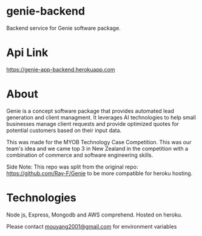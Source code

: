 # genie-backend
Backend service for Genie software package.

# Api Link
https://genie-app-backend.herokuapp.com

# About
Genie is a concept software package that provides automated lead generation and client managment. It leverages AI technologies to help small businesses manage client requests and provide optimized quotes for potential customers based on their input data.

This was made for the MYOB Technology Case Competition. This was our team's idea and we came top 3 in New Zealand in the competition with a combination of commerce and software engineering skills.

Side Note: This repo was split from the original repo: https://github.com/Ray-F/Genie to be more compatible for heroku hosting.

# Technologies
Node js, Express, Mongodb and AWS comprehend. Hosted on heroku.

Please contact mouyang2001@gmail.com for environment variables
